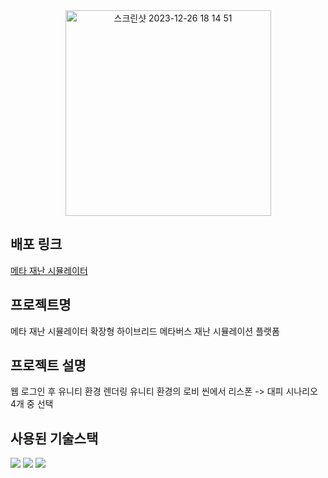 <div>

  <div align="center">
      <img width="329" alt="스크린샷 2023-12-26 18 14 51" src="https://github.com/Kyxxn/React_Metaverse/assets/129862357/f982eb8e-7665-40eb-8f95-b55bb0bdbd6b">
  </div>

## 배포 링크

[메타 재난 시뮬레이터](http://3.36.87.32:3000/)   
## 프로젝트명   
메타 재난 시뮬레이터
확장형 하이브리드 메타버스 재난 시뮬레이션 플랫폼
## 프로젝트 설명   
웹 로그인 후 유니티 환경 렌더링
유니티 환경의 로비 씬에서 리스폰 -> 대피 시나리오 4개 중 선택
## 사용된 기술스택   
<img src="https://img.shields.io/badge/React-61DAFB?style=for-the-badge&logo=react&logoColor=white"> <img src="https://img.shields.io/badge/Styled-components-DB7093?style=for-the-badge&logo=styledcomponents&logoColor=white"> <img src="https://img.shields.io/badge/Unity-000000?style=for-the-badge&logo=unity&logoColor=white">
</div>
